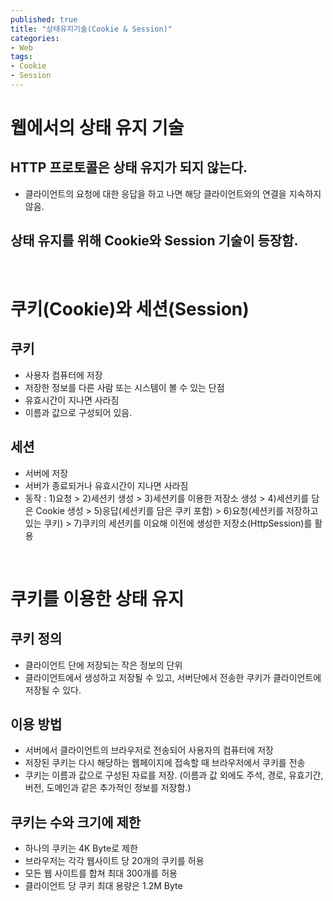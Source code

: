 ```yaml
---
published: true
title: "상태유지기술(Cookie & Session)"
categories: 
- Web
tags:
- Cookie
- Session
---
```


# 웹에서의 상태 유지 기술
## HTTP 프로토콜은 상태 유지가 되지 않는다.
* 클라이언트의 요청에 대한 응답을 하고 나면 해당 클라이언트와의 연결을 지속하지 않음.

## 상태 유지를 위해 Cookie와 Session 기술이 등장함.
<br>

# 쿠키(Cookie)와 세션(Session)
## 쿠키
* 사용자 컴퓨터에 저장
* 저장한 정보를 다른 사람 또는 시스템이 볼 수 있는 단점
* 유효시간이 지나면 사라짐
* 이름과 값으로 구성되어 있음.

## 세션
* 서버에 저장
* 서버가 종료되거나 유효시간이 지나면 사라짐
* 동작 : 1)요청 > 2)세션키 생성 > 3)세션키를 이용한 저장소 생성 > 4)세션키를 담은 Cookie 생성 > 5)응답(세션키를 담은 쿠키 포함) > 6)요청(세션키를 저장하고 있는 쿠키) > 7)쿠키의 세션키를 이요해 이전에 생성한 저장소(HttpSession)를 활용

<br>

# 쿠키를 이용한 상태 유지
## 쿠키 정의
* 클라이언트 단에 저장되는 작은 정보의 단위
* 클라이언트에서 생성하고 저장될 수 있고, 서버단에서 전송한 쿠키가 클라이언트에 저장될 수 있다.
  
## 이용 방법
* 서버에서 클라이언트의 브라우저로 전송되어 사용자의 컴퓨터에 저장
* 저장된 쿠키는 다시 해당하는 웹페이지에 접속할 때 브라우저에서 쿠키를 전송
* 쿠키는 이름과 값으로 구성된 자료를 저장. (이름과 값 외에도 주석, 경로, 유효기간, 버전, 도메인과 같은 추가적인 정보를 저장함.)

## 쿠키는 수와 크기에 제한
* 하나의 쿠키는 4K Byte로 제한
* 브라우저는 각각 웹사이트 당 20개의 쿠키를 허용
* 모든 웹 사이트를 합쳐 최대 300개를 허용
* 클라이언트 당 쿠키 최대 용량은 1.2M Byte




